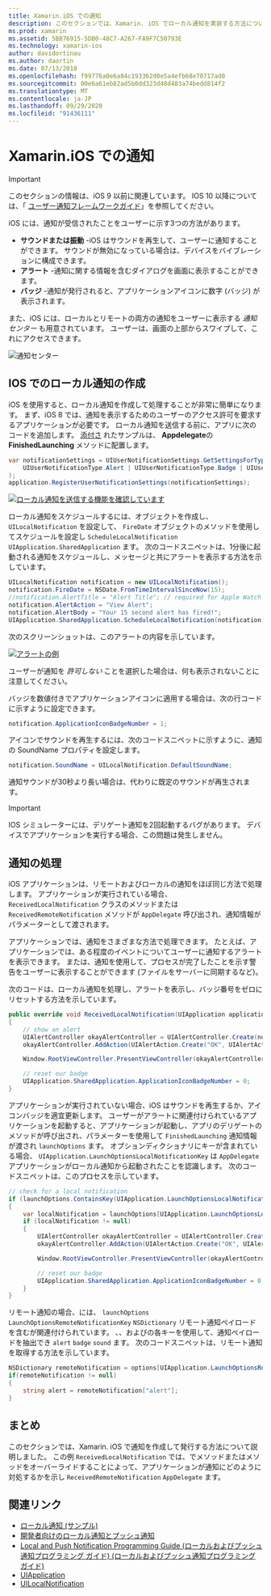```yaml
---
title: Xamarin.iOS での通知
description: このセクションでは、Xamarin. iOS でローカル通知を実装する方法について説明します。 ここでは、iOS の通知のさまざまな UI 要素について説明し、通知の作成と表示に関連する API について説明します。
ms.prod: xamarin
ms.assetid: 5BB76915-5DB0-48C7-A267-FA9F7C50793E
ms.technology: xamarin-ios
author: davidortinau
ms.author: daortin
ms.date: 07/13/2018
ms.openlocfilehash: f99776a0e6a84c193362d0e5a4efb68e70717ad0
ms.sourcegitcommit: 00e6a61eb82ad5b0dd323d48d483a74bedd814f2
ms.translationtype: MT
ms.contentlocale: ja-JP
ms.lasthandoff: 09/29/2020
ms.locfileid: "91436111"
---
```

# <a name="notifications-in-xamarinios"></a>Xamarin.iOS での通知

> [!IMPORTANT]
> このセクションの情報は、iOS 9 以前に関連しています。 IOS 10 以降については、「 [ユーザー通知フレームワークガイド](~/ios/platform/user-notifications/index.md)」を参照してください。

iOS には、通知が受信されたことをユーザーに示す3つの方法があります。

- **サウンドまたは振動** -iOS はサウンドを再生して、ユーザーに通知することができます。 サウンドが無効になっている場合は、デバイスをバイブレーションに構成できます。
- **アラート** -通知に関する情報を含むダイアログを画面に表示することができます。
- **バッジ** -通知が発行されると、アプリケーションアイコンに数字 (バッジ) が表示されます。

また、iOS には、ローカルとリモートの両方の通知をユーザーに表示する *通知センター* も用意されています。 ユーザーは、画面の上部からスワイプして、これにアクセスできます。

![通知センター](local-notifications-in-ios-images/image13.png "通知センター")

## <a name="creating-local-notifications-in-ios"></a>IOS でのローカル通知の作成

iOS を使用すると、ローカル通知を作成して処理することが非常に簡単になります。
まず、iOS 8 では、通知を表示するためのユーザーのアクセス許可を要求するアプリケーションが必要です。 ローカル通知を送信する前に、アプリに次のコードを追加します。 [添付さ](/samples/xamarin/ios-samples/localnotifications) れたサンプルは、 **Appdelegate**の **FinishedLaunching** メソッドに配置します。

```csharp
var notificationSettings = UIUserNotificationSettings.GetSettingsForTypes(
    UIUserNotificationType.Alert | UIUserNotificationType.Badge | UIUserNotificationType.Sound, null
);
application.RegisterUserNotificationSettings(notificationSettings);
```

[![ローカル通知を送信する機能を確認しています](local-notifications-in-ios-images/image0-sml.png "ローカル通知を送信する機能を確認しています")](local-notifications-in-ios-images/image0.png#lightbox)

ローカル通知をスケジュールするには、オブジェクトを作成し、 `UILocalNotification` を設定して、 `FireDate` オブジェクトのメソッドを使用してスケジュールを設定し `ScheduleLocalNotification` `UIApplication.SharedApplication` ます。 次のコードスニペットは、1分後に起動される通知をスケジュールし、メッセージと共にアラートを表示する方法を示しています。

```csharp
UILocalNotification notification = new UILocalNotification();
notification.FireDate = NSDate.FromTimeIntervalSinceNow(15);
//notification.AlertTitle = "Alert Title"; // required for Apple Watch notifications
notification.AlertAction = "View Alert";
notification.AlertBody = "Your 15 second alert has fired!";
UIApplication.SharedApplication.ScheduleLocalNotification(notification);
```

次のスクリーンショットは、このアラートの内容を示しています。

[![アラートの例](local-notifications-in-ios-images/image2-sml.png)](local-notifications-in-ios-images/image2.png#lightbox)

ユーザーが通知を *許可しない* ことを選択した場合は、何も表示されないことに注意してください。

バッジを数値付きでアプリケーションアイコンに適用する場合は、次の行コードに示すように設定できます。

```csharp
notification.ApplicationIconBadgeNumber = 1;
```

アイコンでサウンドを再生するには、次のコードスニペットに示すように、通知の SoundName プロパティを設定します。

```csharp
notification.SoundName = UILocalNotification.DefaultSoundName;
```

通知サウンドが30秒より長い場合は、代わりに既定のサウンドが再生されます。

> [!IMPORTANT]
> IOS シミュレーターには、デリゲート通知を2回起動するバグがあります。 デバイスでアプリケーションを実行する場合、この問題は発生しません。

## <a name="handling-notifications"></a>通知の処理

iOS アプリケーションは、リモートおよびローカルの通知をほぼ同じ方法で処理します。 アプリケーションが実行されている場合、 `ReceivedLocalNotification` クラスのメソッドまたは `ReceivedRemoteNotification` メソッドが `AppDelegate` 呼び出され、通知情報がパラメーターとして渡されます。

アプリケーションでは、通知をさまざまな方法で処理できます。 たとえば、アプリケーションでは、ある程度のイベントについてユーザーに通知するアラートを表示できます。 または、通知を使用して、プロセスが完了したことを示す警告をユーザーに表示することができます (ファイルをサーバーに同期するなど)。

次のコードは、ローカル通知を処理し、アラートを表示し、バッジ番号をゼロにリセットする方法を示しています。

```csharp
public override void ReceivedLocalNotification(UIApplication application, UILocalNotification notification)
{
    // show an alert
    UIAlertController okayAlertController = UIAlertController.Create(notification.AlertAction, notification.AlertBody, UIAlertControllerStyle.Alert);
    okayAlertController.AddAction(UIAlertAction.Create("OK", UIAlertActionStyle.Default, null));

    Window.RootViewController.PresentViewController(okayAlertController, true, null);

    // reset our badge
    UIApplication.SharedApplication.ApplicationIconBadgeNumber = 0;
}
```

アプリケーションが実行されていない場合、iOS はサウンドを再生するか、アイコンバッジを適宜更新します。 ユーザーがアラートに関連付けられているアプリケーションを起動すると、アプリケーションが起動し、アプリのデリゲートのメソッドが呼び出され、パラメーターを使用して `FinishedLaunching` 通知情報が渡され `launchOptions` ます。 オプションディクショナリにキーが含まれている場合、 `UIApplication.LaunchOptionsLocalNotificationKey` は `AppDelegate` アプリケーションがローカル通知から起動されたことを認識します。 次のコードスニペットは、このプロセスを示しています。

```csharp
// check for a local notification
if (launchOptions.ContainsKey(UIApplication.LaunchOptionsLocalNotificationKey))
{
    var localNotification = launchOptions[UIApplication.LaunchOptionsLocalNotificationKey] as UILocalNotification;
    if (localNotification != null)
    {
        UIAlertController okayAlertController = UIAlertController.Create(localNotification.AlertAction, localNotification.AlertBody, UIAlertControllerStyle.Alert);
        okayAlertController.AddAction(UIAlertAction.Create("OK", UIAlertActionStyle.Default, null));

        Window.RootViewController.PresentViewController(okayAlertController, true, null);

        // reset our badge
        UIApplication.SharedApplication.ApplicationIconBadgeNumber = 0;
    }
}
```

リモート通知の場合、には、 `launchOptions` `LaunchOptionsRemoteNotificationKey` `NSDictionary` リモート通知ペイロードを含むが関連付けられています。 、、およびの各キーを使用して、通知ペイロードを抽出でき `alert` `badge` `sound` ます。 次のコードスニペットは、リモート通知を取得する方法を示しています。

```csharp
NSDictionary remoteNotification = options[UIApplication.LaunchOptionsRemoteNotificationKey];
if(remoteNotification != null)
{
    string alert = remoteNotification["alert"];
}
```

## <a name="summary"></a>まとめ

このセクションでは、Xamarin. iOS で通知を作成して発行する方法について説明しました。 この例 `ReceivedLocalNotification` では、でメソッドまたはメソッドをオーバーライドすることによって、アプリケーションが通知にどのように対処するかを示し `ReceivedRemoteNotification` `AppDelegate` ます。

## <a name="related-links"></a>関連リンク

- [ローカル通知 (サンプル)](/samples/xamarin/ios-samples/localnotifications)
- [開発者向けのローカル通知とプッシュ通知](https://developer.apple.com/notifications/)
- [Local and Push Notification Programming Guide (ローカルおよびプッシュ通知プログラミング ガイド) (ローカルおよびプッシュ通知プログラミング ガイド)](https://developer.apple.com/library/prerelease/content/documentation/NetworkingInternet/Conceptual/RemoteNotificationsPG/)
- [UIApplication](/dotnet/api/uikit.uiapplication)
- [UILocalNotification](/dotnet/api/uikit.UILocalNotification)